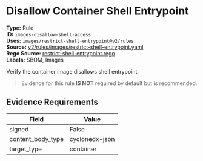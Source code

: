 # Disallow Container Shell Entrypoint  
**Type:** Rule  
**ID:** `images-disallow-shell-access`  
**Uses:** `images/restrict-shell-entrypoint@v2/rules`  
**Source:** [v2/rules/images/restrict-shell-entrypoint.yaml](https://github.com/scribe-public/sample-policies/v2/rules/images/restrict-shell-entrypoint.yaml)  
**Rego Source:** [restrict-shell-entrypoint.rego](https://github.com/scribe-public/sample-policies/v2/rules/images/restrict-shell-entrypoint.rego)  
**Labels:** SBOM, Images  

Verify the container image disallows shell entrypoint.

> Evidence for this rule **IS NOT** required by default but is recommended.


## Evidence Requirements  
| Field | Value |
|-------|-------|
| signed | False |
| content_body_type | cyclonedx-json |
| target_type | container |

